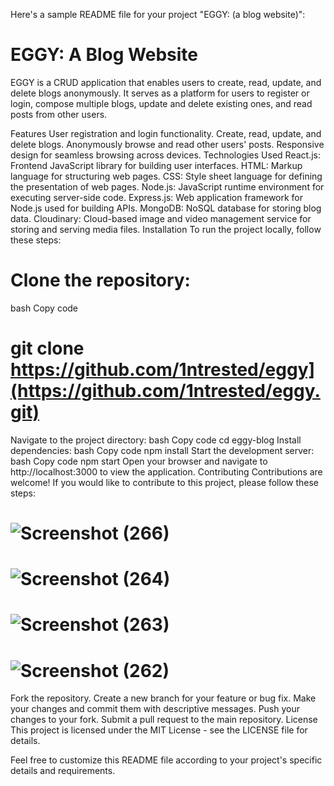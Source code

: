 
Here's a sample README file for your project "EGGY: (a blog website)":

# EGGY: A Blog Website
EGGY is a CRUD application that enables users to create, read, update, and delete blogs anonymously. It serves as a platform for users to register or login, compose multiple blogs, update and delete existing ones, and read posts from other users.

Features
User registration and login functionality.
Create, read, update, and delete blogs.
Anonymously browse and read other users' posts.
Responsive design for seamless browsing across devices.
Technologies Used
React.js: Frontend JavaScript library for building user interfaces.
HTML: Markup language for structuring web pages.
CSS: Style sheet language for defining the presentation of web pages.
Node.js: JavaScript runtime environment for executing server-side code.
Express.js: Web application framework for Node.js used for building APIs.
MongoDB: NoSQL database for storing blog data.
Cloudinary: Cloud-based image and video management service for storing and serving media files.
Installation
To run the project locally, follow these steps:

# Clone the repository:
bash
Copy code
# git clone https://github.com/1ntrested/eggy](https://github.com/1ntrested/eggy.git)
Navigate to the project directory:
bash
Copy code
cd eggy-blog
Install dependencies:
bash
Copy code
npm install
Start the development server:
bash
Copy code
npm start
Open your browser and navigate to http://localhost:3000 to view the application.
Contributing
Contributions are welcome! If you would like to contribute to this project, please follow these steps:
# ![Screenshot (266)](https://github.com/1ntrested/eggy/assets/123592090/1032cef7-094c-40ff-93bf-5d2f407ab403)
# ![Screenshot (264)](https://github.com/1ntrested/eggy/assets/123592090/b190c4b7-366e-49d2-9bb0-76b0263b523d)
# ![Screenshot (263)](https://github.com/1ntrested/eggy/assets/123592090/affdfc4c-1a9b-4cbc-a50a-59b341a9b959)
# ![Screenshot (262)](https://github.com/1ntrested/eggy/assets/123592090/0ff9a2f5-1882-474c-a5c0-5eedb99c765d)

Fork the repository.
Create a new branch for your feature or bug fix.
Make your changes and commit them with descriptive messages.
Push your changes to your fork.
Submit a pull request to the main repository.
License
This project is licensed under the MIT License - see the LICENSE file for details.

Feel free to customize this README file according to your project's specific details and requirements.
